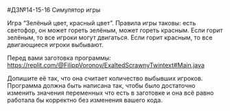 #ДЗ№14-15-16 Симулятор игры

Игра “Зелёный цвет, красный цвет”. 
Правила игры таковы: есть светофор, он может гореть зелёным, может гореть красным. Если горит зелёным, то все игроки могут двигаться. 
Если горит красным, то все двигающиеся игроки выбывают.

Перед вами заготовка программы:
https://replit.com/@FilippVoronov/ExaltedScrawnyTwintext#Main.java

Допишите её так, что она считает количество выбывших игроков. 
Программа должна быть написана так, чтобы было достаточно изменить значения переменных что есть в заготовке и она всё равно работала бы корректно без изменения вашего кода.